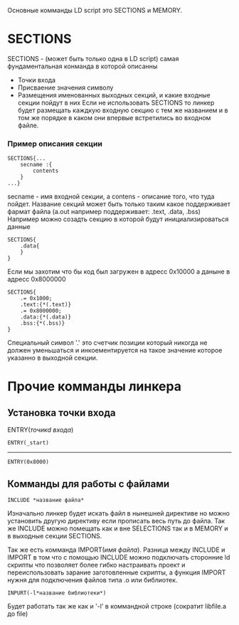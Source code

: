 Основные комманды LD script это SECTIONS и MEMORY. 

# SECTIONS
SECTIONS - (может быть только одна в LD script) самая фундаментальная конманда в которой описанны
* Точки входа
* Присваение значения символу
* Размещения именованных выходных секций, и какие входные секции пойдут в них 
Если не использовать SECTIONS то линкер будет размещать каждкую входную секцию с тем же названием и в том же порядке в каком они впервые встретились во входном файле.
### Пример описания секции
```
SECTIONS{...
	secname :{
		contents
	}
...}
```
secname - имя входной секции, а contens - описание того, что туда пойдет. Название секций может быть только таким какое поддерживает фармат файла (a.out например поддерживает: .text, .data, .bss)
Например можно созадть секцию в которой будут инициализироваться данные
```
SECTIONS{
	.data{
	}
}
```
Если мы захотим что бы код был загружен в адресс 0x10000 а даныне в адресс 0x8000000

```
SECTIONS{
	.= 0x1000;
	.text:{*(.text)}
	.= 0x8000000;
	.data:{*(.data)}
	.bss:{*(.bss)}
}
```
Специальный символ '.' это счетчик позиции который никогда не должен уменьшаться и инкоементируется на такое значение которое указанно в выходной секции.

# Прочие комманды линкера
## Установка точки входа 
ENTRY(*точикd входа*)
```
ENTRY(_start)
```
---
```
ENTRY(0x8000)
```

## Комманды для работы с файлами
```
INCLUDE *название файла*
```
 Изначально линкер будет искать файл в нынешней директиве но можно установить другую директиву если прописать весь путь до файла.
Так же INCLUDE можно помещать как и вне SELECTIONS так и в MEMORY  и в выходные секции SECTIONS.

Так же есть комманда IMPORT(*имя файла*). Разница между INCLUDE и IMPORT в том что с помощью INCLUDE можно подключать сторонние ld скрипты что позволяет более гибко настраивать проект и переиспользовать зарание заготовленные скрипты, а функция IMPORT нужня для подключения файлов типа .o или библиотек.
```
INPURT(-l*название библиотеки*)
```
Будет работать так же как и '-l' в коммандной строке (сократит libfile.a до file)
















